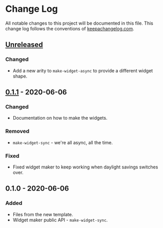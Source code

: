 # Change Log
All notable changes to this project will be documented in this file. This change log follows the conventions of [keepachangelog.com](http://keepachangelog.com/).

## [Unreleased]
### Changed
- Add a new arity to `make-widget-async` to provide a different widget shape.

## [0.1.1] - 2020-06-06
### Changed
- Documentation on how to make the widgets.

### Removed
- `make-widget-sync` - we're all async, all the time.

### Fixed
- Fixed widget maker to keep working when daylight savings switches over.

## 0.1.0 - 2020-06-06
### Added
- Files from the new template.
- Widget maker public API - `make-widget-sync`.

[Unreleased]: https://github.com/your-name/wonder-mouth/compare/0.1.1...HEAD
[0.1.1]: https://github.com/your-name/wonder-mouth/compare/0.1.0...0.1.1
